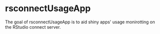 
# rsconnectUsageApp

<!-- badges: start -->
<!-- badges: end -->

The goal of rsconnectUsageApp is to aid shiny apps' usage monirotting on the RStudio connect server.